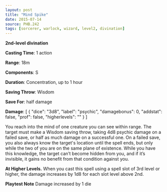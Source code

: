 ```yaml
---
layout: post
title: "Mind Spike"
date: 2015-07-14
source: PHB.242
tags: [sorcerer, warlock, wizard, level2, divination]
---
```


**2nd-level divination**

**Casting Time**: 1 action

**Range**: 18m

**Components**: S

**Duration**: Concentration, up to 1 hour

**Saving Throw**: Wisdom

**Save For**: half damage

**Damage**: [ { "dice": "3d8", "label": "psychic", "damagebonus": 0, "addstat": false, "prof": false, "higherlevels": "" } ]

You reach into the mind of one creature you can see within range. The target must make a Wisdom saving throw, taking 4d8 psychic damage on a failed save, or
half as much damage on a successful one. On a failed save, you also always know the target's location until the spell ends, but only while the two of you are on the same
plane of existence. While you have this knowledge, the target can’t become hidden from you, and if it’s invisible, it gains no benefit from that condition against you.

**At Higher Levels.** When you cast this spell using a spell slot of 3rd level or higher, the damage increases by 1d8 for each slot level above 2nd.

**Playtest Note** Damage increased by 1 die